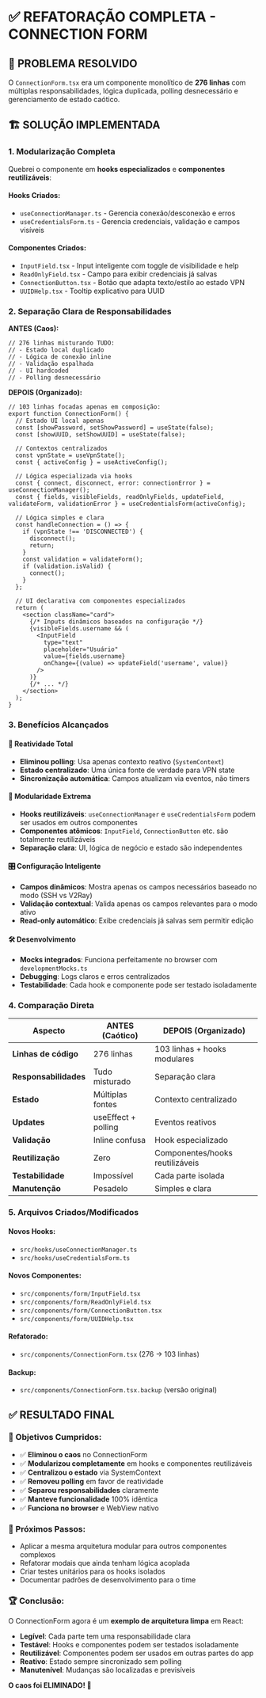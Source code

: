 # ✅ REFATORAÇÃO COMPLETA - CONNECTION FORM

## 🎯 **PROBLEMA RESOLVIDO**

O `ConnectionForm.tsx` era um componente monolítico de **276 linhas** com múltiplas responsabilidades, lógica duplicada, polling desnecessário e gerenciamento de estado caótico.

## 🏗️ **SOLUÇÃO IMPLEMENTADA**

### **1. Modularização Completa**
Quebrei o componente em **hooks especializados** e **componentes reutilizáveis**:

#### **Hooks Criados:**
- `useConnectionManager.ts` - Gerencia conexão/desconexão e erros
- `useCredentialsForm.ts` - Gerencia credenciais, validação e campos visíveis

#### **Componentes Criados:**
- `InputField.tsx` - Input inteligente com toggle de visibilidade e help
- `ReadOnlyField.tsx` - Campo para exibir credenciais já salvas
- `ConnectionButton.tsx` - Botão que adapta texto/estilo ao estado VPN
- `UUIDHelp.tsx` - Tooltip explicativo para UUID

### **2. Separação Clara de Responsabilidades**

**ANTES (Caos):**
```tsx
// 276 linhas misturando TUDO:
// - Estado local duplicado
// - Lógica de conexão inline
// - Validação espalhada
// - UI hardcoded
// - Polling desnecessário
```

**DEPOIS (Organizado):**
```tsx
// 103 linhas focadas apenas em composição:
export function ConnectionForm() {
  // Estado UI local apenas
  const [showPassword, setShowPassword] = useState(false);
  const [showUUID, setShowUUID] = useState(false);

  // Contextos centralizados
  const vpnState = useVpnState();
  const { activeConfig } = useActiveConfig();
  
  // Lógica especializada via hooks
  const { connect, disconnect, error: connectionError } = useConnectionManager();
  const { fields, visibleFields, readOnlyFields, updateField, validateForm, validationError } = useCredentialsForm(activeConfig);

  // Lógica simples e clara
  const handleConnection = () => {
    if (vpnState !== 'DISCONNECTED') {
      disconnect();
      return;
    }
    const validation = validateForm();
    if (validation.isValid) {
      connect();
    }
  };

  // UI declarativa com componentes especializados
  return (
    <section className="card">
      {/* Inputs dinâmicos baseados na configuração */}
      {visibleFields.username && (
        <InputField
          type="text"
          placeholder="Usuário"
          value={fields.username}
          onChange={(value) => updateField('username', value)}
        />
      )}
      {/* ... */}
    </section>
  );
}
```

### **3. Benefícios Alcançados**

#### **🔄 Reatividade Total**
- **Eliminou polling**: Usa apenas contexto reativo (`SystemContext`)
- **Estado centralizado**: Uma única fonte de verdade para VPN state
- **Sincronização automática**: Campos atualizam via eventos, não timers

#### **🧩 Modularidade Extrema**
- **Hooks reutilizáveis**: `useConnectionManager` e `useCredentialsForm` podem ser usados em outros componentes
- **Componentes atômicos**: `InputField`, `ConnectionButton` etc. são totalmente reutilizáveis
- **Separação clara**: UI, lógica de negócio e estado são independentes

#### **🎛️ Configuração Inteligente**
- **Campos dinâmicos**: Mostra apenas os campos necessários baseado no modo (SSH vs V2Ray)
- **Validação contextual**: Valida apenas os campos relevantes para o modo ativo
- **Read-only automático**: Exibe credenciais já salvas sem permitir edição

#### **🛠️ Desenvolvimento**
- **Mocks integrados**: Funciona perfeitamente no browser com `developmentMocks.ts`
- **Debugging**: Logs claros e erros centralizados
- **Testabilidade**: Cada hook e componente pode ser testado isoladamente

### **4. Comparação Direta**

| Aspecto | ANTES (Caótico) | DEPOIS (Organizado) |
|---------|-----------------|---------------------|
| **Linhas de código** | 276 linhas | 103 linhas + hooks modulares |
| **Responsabilidades** | Tudo misturado | Separação clara |
| **Estado** | Múltiplas fontes | Contexto centralizado |
| **Updates** | useEffect + polling | Eventos reativos |
| **Validação** | Inline confusa | Hook especializado |
| **Reutilização** | Zero | Componentes/hooks reutilizáveis |
| **Testabilidade** | Impossível | Cada parte isolada |
| **Manutenção** | Pesadelo | Simples e clara |

### **5. Arquivos Criados/Modificados**

#### **Novos Hooks:**
- `src/hooks/useConnectionManager.ts`
- `src/hooks/useCredentialsForm.ts`

#### **Novos Componentes:**
- `src/components/form/InputField.tsx`
- `src/components/form/ReadOnlyField.tsx`
- `src/components/form/ConnectionButton.tsx`
- `src/components/form/UUIDHelp.tsx`

#### **Refatorado:**
- `src/components/ConnectionForm.tsx` (276 → 103 linhas)

#### **Backup:**
- `src/components/ConnectionForm.tsx.backup` (versão original)

## ✅ **RESULTADO FINAL**

### **🎯 Objetivos Cumpridos:**
- ✅ **Eliminou o caos** no ConnectionForm
- ✅ **Modularizou completamente** em hooks e componentes reutilizáveis
- ✅ **Centralizou o estado** via SystemContext
- ✅ **Removeu polling** em favor de reatividade
- ✅ **Separou responsabilidades** claramente
- ✅ **Manteve funcionalidade** 100% idêntica
- ✅ **Funciona no browser** e WebView nativo

### **🚀 Próximos Passos:**
- Aplicar a mesma arquitetura modular para outros componentes complexos
- Refatorar modais que ainda tenham lógica acoplada
- Criar testes unitários para os hooks isolados
- Documentar padrões de desenvolvimento para o time

### **🏆 Conclusão:**
O ConnectionForm agora é um **exemplo de arquitetura limpa** em React:
- **Legível**: Cada parte tem uma responsabilidade clara
- **Testável**: Hooks e componentes podem ser testados isoladamente  
- **Reutilizável**: Componentes podem ser usados em outras partes do app
- **Reativo**: Estado sempre sincronizado sem polling
- **Manutenível**: Mudanças são localizadas e previsíveis

**O caos foi ELIMINADO! 🎉**
